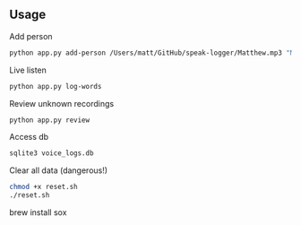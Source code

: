 ## Usage
Add person
```sh
python app.py add-person /Users/matt/GitHub/speak-logger/Matthew.mp3 "Matthew"
```

Live listen
```sh
python app.py log-words
```

Review unknown recordings
```sh
python app.py review
```

Access db
```sh
sqlite3 voice_logs.db
```

Clear all data (dangerous!)
```sh
chmod +x reset.sh
./reset.sh
```

brew install sox